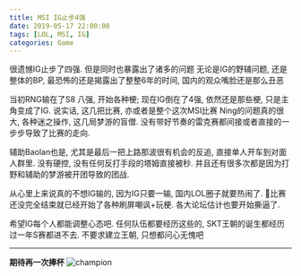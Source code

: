```yaml
---
title: MSI IG止步4强
date: 2019-05-17 22:00:00
tags: [LOL, MSI, IG]
categories: Game
---
```


很遗憾IG止步了四强.
但是同时也暴露出了诸多的问题
无论是IG的野辅问题, 还是整体的BP, 最恐怖的还是揭露出了整整6年的时间, 国内的观众嘴脸还是那么丑恶

当初RNG输在了S8 八强, 开始各种梗; 现在IG倒在了4强, 依然还是那些梗, 只是主角变成了IG.
说实话, 这几把比赛, 亦或者是整个这次MSI比赛 Ning的问题真的很大, 各种迷之操作, 这几局梦游的盲僧. 没有带好节奏的雷克赛都间接或者直接的一步步导致了比赛的走向.
<!-- more -->
辅助Baolan也是, 尤其是最后一把上路那波很有机会的反追, 直接单人开车到对面人群里. 没有硬控, 没有任何反打手段的塔姆直接被秒. 并且还有很多次都是因为打野和辅助的梦游被开团导致的团战.

从心里上来说真的不想IG输的, 因为IG只要一输, 国内LOL圈子就要热闹了. 比赛还没完全结束就已经开始了各种刷屏嘲讽+玩梗. 各大论坛估计也要开始撕逼了.

希望IG每个人都能调整心态吧. 任何队伍都要经历这些的, SKT王朝的诞生都经历过一年S赛都进不去. 不要求建立王朝, 只想都问心无愧吧
***
**期待再一次捧杯**
![champion](1.jpg)